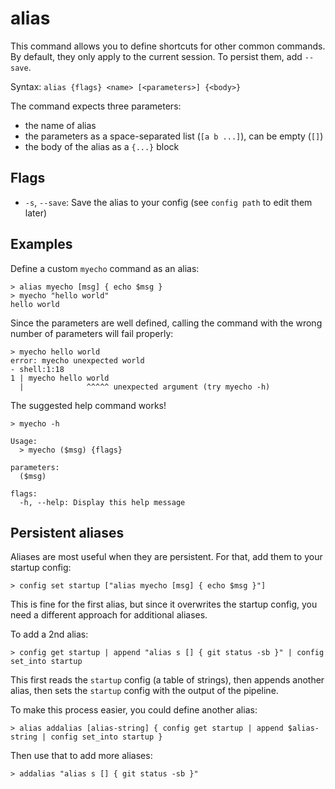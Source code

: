 # alias

This command allows you to define shortcuts for other common commands. By default, they only apply to the current session. To persist them, add `--save`.

Syntax: `alias {flags} <name> [<parameters>] {<body>}`

The command expects three parameters:

* the name of alias
* the parameters as a space-separated list (`[a b ...]`), can be empty (`[]`)
* the body of the alias as a `{...}` block

## Flags

* `-s`, `--save`: Save the alias to your config (see `config path` to edit them later)

## Examples

Define a custom `myecho` command as an alias:

```shell
> alias myecho [msg] { echo $msg }
> myecho "hello world"
hello world
```

Since the parameters are well defined, calling the command with the wrong number of parameters will fail properly:

```shell
> myecho hello world
error: myecho unexpected world
- shell:1:18
1 | myecho hello world
  |              ^^^^^ unexpected argument (try myecho -h)
```

The suggested help command works!

```shell
> myecho -h

Usage:
  > myecho ($msg) {flags}

parameters:
  ($msg)

flags:
  -h, --help: Display this help message
```

## Persistent aliases

Aliases are most useful when they are persistent. For that, add them to your startup config:

```shell
> config set startup ["alias myecho [msg] { echo $msg }"]
```

This is fine for the first alias, but since it overwrites the startup config, you need a different approach for additional aliases.

To add a 2nd alias:

```shell
> config get startup | append "alias s [] { git status -sb }" | config set_into startup
```

This first reads the `startup` config (a table of strings), then appends another alias, then sets the `startup` config with the output of the pipeline.

To make this process easier, you could define another alias:

```shell
> alias addalias [alias-string] { config get startup | append $alias-string | config set_into startup }
```

Then use that to add more aliases:

```shell
> addalias "alias s [] { git status -sb }"
```
